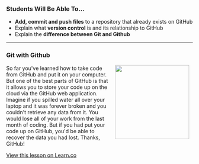 

### Students Will Be Able To...
+ **Add, commit and push files** to a repository that already exists on GitHub
+ Explain what **version control** is and its relationship to GitHub
+ Explain the **difference between Git and Github**

---
### Git with Github

<img src="https://after-school-assets.s3.amazonaws.com/github.png" width="200px" align="right" hspace="10"> So far you've learned how to take code from GitHub and put it on your computer. But one of the best parts of GitHub is that it allows you to store your code up on the cloud via the GitHub web application. Imagine if you spilled water all over your laptop and it was forever broken and you couldn't retrieve any data from it. You would lose all of your work from the last month of coding. But if you had put your code up on GitHub, you'd be able to recover the data you had lost. Thanks, GitHub!


<a href='https://learn.co/lessons/hs-git-commit-intro' data-visibility='hidden'>View this lesson on Learn.co</a>

